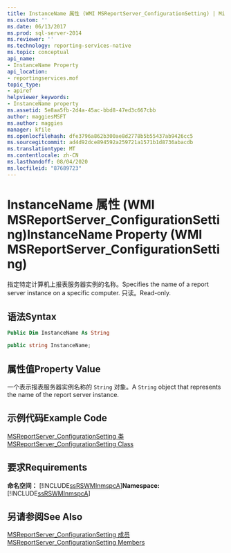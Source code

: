 ```yaml
---
title: InstanceName 属性 (WMI MSReportServer_ConfigurationSetting) | Microsoft Docs
ms.custom: ''
ms.date: 06/13/2017
ms.prod: sql-server-2014
ms.reviewer: ''
ms.technology: reporting-services-native
ms.topic: conceptual
api_name:
- InstanceName Property
api_location:
- reportingservices.mof
topic_type:
- apiref
helpviewer_keywords:
- InstanceName property
ms.assetid: 5e8aa5fb-2d4a-45ac-bbd8-47ed3c667cbb
author: maggiesMSFT
ms.author: maggies
manager: kfile
ms.openlocfilehash: dfe3796a862b300ae8d2778b5b55437ab9426cc5
ms.sourcegitcommit: ad4d92dce894592a259721a1571b1d8736abacdb
ms.translationtype: MT
ms.contentlocale: zh-CN
ms.lasthandoff: 08/04/2020
ms.locfileid: "87689723"
---
```

# <a name="instancename-property-wmi-msreportserver_configurationsetting"></a><span data-ttu-id="b2dce-102">InstanceName 属性 (WMI MSReportServer_ConfigurationSetting)</span><span class="sxs-lookup"><span data-stu-id="b2dce-102">InstanceName Property (WMI MSReportServer_ConfigurationSetting)</span></span>
  <span data-ttu-id="b2dce-103">指定特定计算机上报表服务器实例的名称。</span><span class="sxs-lookup"><span data-stu-id="b2dce-103">Specifies the name of a report server instance on a specific computer.</span></span> <span data-ttu-id="b2dce-104">只读。</span><span class="sxs-lookup"><span data-stu-id="b2dce-104">Read-only.</span></span>  
  
## <a name="syntax"></a><span data-ttu-id="b2dce-105">语法</span><span class="sxs-lookup"><span data-stu-id="b2dce-105">Syntax</span></span>  
  
```vb  
Public Dim InstanceName As String  
```  
  
```csharp  
public string InstanceName;  
```  
  
## <a name="property-value"></a><span data-ttu-id="b2dce-106">属性值</span><span class="sxs-lookup"><span data-stu-id="b2dce-106">Property Value</span></span>  
 <span data-ttu-id="b2dce-107">一个表示报表服务器实例名称的 `String` 对象。</span><span class="sxs-lookup"><span data-stu-id="b2dce-107">A `String` object that represents the name of the report server instance.</span></span>  
  
## <a name="example-code"></a><span data-ttu-id="b2dce-108">示例代码</span><span class="sxs-lookup"><span data-stu-id="b2dce-108">Example Code</span></span>  
 [<span data-ttu-id="b2dce-109">MSReportServer_ConfigurationSetting 类</span><span class="sxs-lookup"><span data-stu-id="b2dce-109">MSReportServer_ConfigurationSetting Class</span></span>](msreportserver-configurationsetting-class.md)  
  
## <a name="requirements"></a><span data-ttu-id="b2dce-110">要求</span><span class="sxs-lookup"><span data-stu-id="b2dce-110">Requirements</span></span>  
 <span data-ttu-id="b2dce-111">**命名空间：** [!INCLUDE[ssRSWMInmspcA](../../includes/ssrswminmspca-md.md)]</span><span class="sxs-lookup"><span data-stu-id="b2dce-111">**Namespace:** [!INCLUDE[ssRSWMInmspcA](../../includes/ssrswminmspca-md.md)]</span></span>  
  
## <a name="see-also"></a><span data-ttu-id="b2dce-112">另请参阅</span><span class="sxs-lookup"><span data-stu-id="b2dce-112">See Also</span></span>  
 [<span data-ttu-id="b2dce-113">MSReportServer_ConfigurationSetting 成员</span><span class="sxs-lookup"><span data-stu-id="b2dce-113">MSReportServer_ConfigurationSetting Members</span></span>](msreportserver-configurationsetting-members.md)  
  
  
